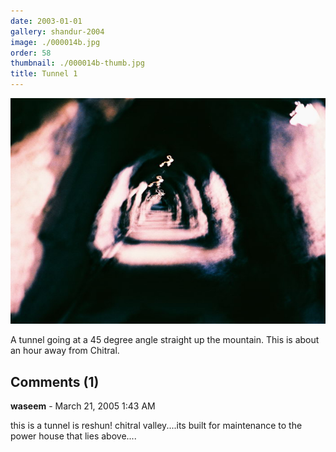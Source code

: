 ```yaml
---
date: 2003-01-01
gallery: shandur-2004
image: ./000014b.jpg
order: 58
thumbnail: ./000014b-thumb.jpg
title: Tunnel 1
---
```


![Tunnel 1](./000014b.jpg)

A tunnel going at a 45 degree angle straight up the mountain. This is about an hour away from Chitral.

<div id="comments">

## Comments (1)

<div id="comment">

**waseem** - March 21, 2005  1:43 AM

this is a tunnel is reshun! chitral valley....its built for maintenance to the power house that lies above....

</div>

</div>